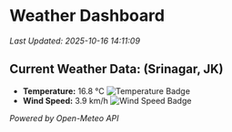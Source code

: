 
# Weather Dashboard

_Last Updated: 2025-10-16 14:11:09_

## Current Weather Data: (Srinagar, JK)
- **Temperature:** 16.8 °C ![Temperature Badge](https://img.shields.io/badge/Temperature-Low%20Temp-blue)
- **Wind Speed:** 3.9 km/h ![Wind Speed Badge](https://img.shields.io/badge/Wind%20Speed-Light%20Wind-blue)

*Powered by Open-Meteo API*
